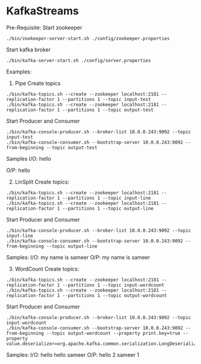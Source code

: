 # KafkaStreams
Pre-Requisite:
Start zookeeper
```
./bin/zookeeper-server-start.sh ./config/zookeeper.properties
```
Start kafka broker
```
./bin/kafka-server-start.sh ./config/server.properties
```

Examples:
1. Pipe
Create topics
```
./bin/kafka-topics.sh --create --zookeeper localhost:2181 --replication-factor 1 --partitions 1 --topic input-test
./bin/kafka-topics.sh --create --zookeeper localhost:2181 --replication-factor 1 --partitions 1 --topic output-test
```
Start Producer and Consumer
```
./bin/kafka-console-producer.sh --broker-list 10.0.0.243:9092 --topic input-test
./bin/kafka-console-consumer.sh --bootstrap-server 10.0.0.243:9092 --from-beginning --topic output-test
```
Samples
I/O:
hello

O/P:
hello

2. LinSplit
Create topics:
```
./bin/kafka-topics.sh --create --zookeeper localhost:2181 --replication-factor 1 --partitions 1 --topic input-line
./bin/kafka-topics.sh --create --zookeeper localhost:2181 --replication-factor 1 --partitions 1 --topic output-line
```
Start Producer and Consumer
```
./bin/kafka-console-producer.sh --broker-list 10.0.0.243:9092 --topic input-line
./bin/kafka-console-consumer.sh --bootstrap-server 10.0.0.243:9092 --from-beginning --topic output-line
```
Samples:
I/O:
my name is sameer
O/P:
my
name
is
sameer

3. WordCount
Create topics:
```
./bin/kafka-topics.sh --create --zookeeper localhost:2181 --replication-factor 1 --partitions 1 --topic input-wordcount
./bin/kafka-topics.sh --create --zookeeper localhost:2181 --replication-factor 1 --partitions 1 --topic output-wordcount
```
Start Producer and Consumer
```
./bin/kafka-console-producer.sh --broker-list 10.0.0.243:9092 --topic input-wordcount
./bin/kafka-console-consumer.sh --bootstrap-server 10.0.0.243:9092 --from-beginning --topic output-wordcount --property print.key=true --property value.deserializer=org.apache.kafka.common.serialization.LongDeserializer
```
Samples:
I/O:
hello hello sameer
O/P:
hello   2
sameer  1